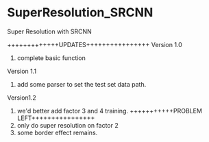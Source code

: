 # SuperResolution_SRCNN
Super Resolution with SRCNN

+++++++++++++UPDATES++++++++++++++++
Version 1.0
1. complete basic function

Version 1.1
1. add some parser to set the test set data path.

Version1.2
1. we'd better add factor 3 and 4 training.
+++++++++++PROBLEM LEFT++++++++++++++++
1. only do super resolution on factor 2
2. some border effect remains.

